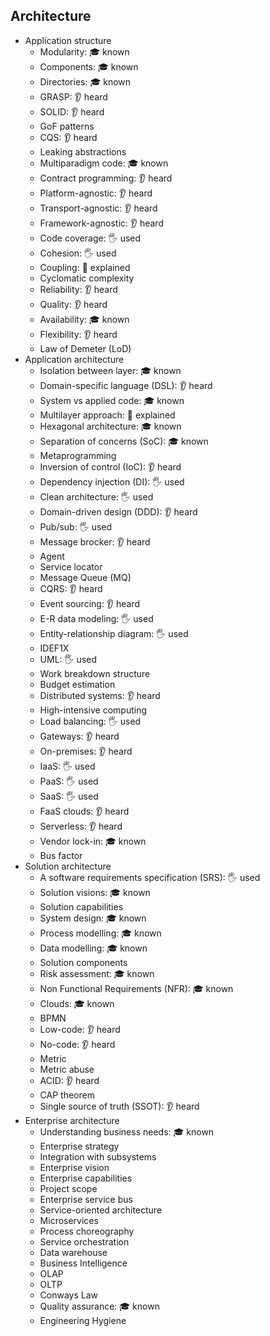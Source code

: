 ## Architecture

- Application structure
  - Modularity: 🎓 known
  - Components: 🎓 known
  - Directories: 🎓 known
  - GRASP: 👂 heard
  - SOLID: 👂 heard
  - GoF patterns
  - CQS: 👂 heard
  - Leaking abstractions
  - Multiparadigm code: 🎓 known
  - Contract programming: 👂 heard
  - Platform-agnostic: 👂 heard
  - Transport-agnostic: 👂 heard
  - Framework-agnostic: 👂 heard
  - Code coverage: 🖐️ used
  - Cohesion: 🖐️ used
  - Coupling: 🙋 explained
  - Cyclomatic complexity
  - Reliability: 👂 heard
  - Quality: 👂 heard
  - Availability: 🎓 known
  - Flexibility: 👂 heard
  - Law of Demeter (LoD)
- Application architecture
  - Isolation between layer: 🎓 known
  - Domain-specific language (DSL): 👂 heard
  - System vs applied code: 🎓 known
  - Multilayer approach: 🙋 explained
  - Hexagonal architecture: 🎓 known
  - Separation of concerns (SoC): 🎓 known
  - Metaprogramming
  - Inversion of control (IoC): 👂 heard
  - Dependency injection (DI): 🖐️ used
  - Clean architecture: 🖐️ used
  - Domain-driven design (DDD): 👂 heard
  - Pub/sub: 🖐️ used
  - Message brocker: 👂 heard
  - Agent
  - Service locator
  - Message Queue (MQ)
  - CQRS: 👂 heard
  - Event sourcing: 👂 heard
  - E-R data modeling: 🖐️ used
  - Entity-relationship diagram: 🖐️ used
  - IDEF1X
  - UML: 🖐️ used
  - Work breakdown structure
  - Budget estimation
  - Distributed systems: 👂 heard
  - High-intensive computing
  - Load balancing: 🖐️ used
  - Gateways: 👂 heard
  - On-premises: 👂 heard
  - IaaS: 🖐️ used
  - PaaS: 🖐️ used
  - SaaS: 🖐️ used
  - FaaS clouds: 👂 heard
  - Serverless: 👂 heard
  - Vendor lock-in: 🎓 known
  - Bus factor
- Solution architecture
  - A software requirements specification (SRS): 🖐️ used
  - Solution visions: 🎓 known
  - Solution capabilities
  - System design: 🎓 known
  - Process modelling: 🎓 known
  - Data modelling: 🎓 known
  - Solution components
  - Risk assessment: 🎓 known
  - Non Functional Requirements (NFR): 🎓 known
  - Clouds: 🎓 known
  - BPMN
  - Low-code: 👂 heard
  - No-code: 👂 heard
  - Metric
  - Metric abuse
  - ACID: 👂 heard
  - CAP theorem
  - Single source of truth (SSOT): 👂 heard
- Enterprise architecture
  - Understanding business needs: 🎓 known
  - Enterprise strategy
  - Integration with subsystems
  - Enterprise vision
  - Enterprise capabilities
  - Project scope
  - Enterprise service bus
  - Service-oriented architecture
  - Microservices
  - Process choreography
  - Service orchestration
  - Data warehouse
  - Business Intelligence
  - OLAP
  - OLTP
  - Conways Law
  - Quality assurance: 🎓 known
  - Engineering Hygiene
